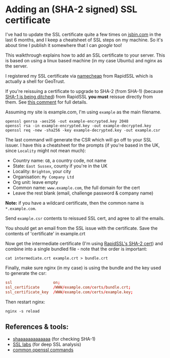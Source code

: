 # Adding an (SHA-2 signed) SSL certificate

I've had to update the SSL certificate quite a few times on [jsbin.com](http://jsbin.com) in the last 6 months, and I keep a cheatsheet of SSL steps on my machine. So it's about time I publish it somewhere that I can *google* too!

<!--more-->

This walkthrough explains how to add an SSL certificate to your server. This is based on using a linux based machine (in my case Ubuntu) and nginx as the server.

I registered my SSL certificate via [namecheap](https://namecheap.com) from RapidSSL which is actually a shell for GeoTrust.

If you're reissuing a certificate to upgrade to SHA-2 (from SHA-1) (because [SHA-1 is being ditched](https://konklone.com/post/why-google-is-hurrying-the-web-to-kill-sha-1)) from RapidSSL **you must** reissue directly from them. See [this comment](https://github.com/konklone/shaaaaaaaaaaaaa/issues/24#issuecomment-54021941) for full details.

Assuming my site is example.com, I'm using `example` as the main filename.

```nohighlight
openssl genrsa -aes256 -out example-encrypted.key 2048
openssl rsa -in example-encrypted.key -out example-decrypted.key
openssl req -new -sha256 -key example-decrypted.key -out example.csr
```

The last command will generate the CSR which will go off to your SSL issuer. I have this a cheatsheet for the prompts (if you're based in the UK, since `Locality` might not mean much):

- Country name: `GB`, a country code, not name
- State: `East Sussex`, county if you're in the UK
- Locality: `Brighton`, your city
- Organisation: `My Company Ltd`
- Org unit: leave empty
- Common name: `www.example.com`, the full domain for the cert
- Leave the rest blank (email, challenge password & company name)

**Note:** if you have a wildcard certificate, then the common name is `*.example.com`.

Send `example.csr` contents to reissued SSL cert, and agree to all the emails.

You should get an email from the SSL issue with the certificate. Save the contents of 'certificate' in example.crt

Now get the intermediate certificate (I'm using [RapidSSL's SHA-2 cert](https://knowledge.rapidssl.com/support/ssl-certificate-support/index?page=content&actp=CROSSLINK&id=SO26459)) and combine into a single bundled file - note that the order is important:

```nohighlight
cat intermediate.crt example.crt > bundle.crt
```

Finally, make sure nginx (in my case) is using the bundle and the key used to generate the csr:

```conf
ssl                  on;
ssl_certificate      /WWW/example.com/certs/bundle.crt;
ssl_certificate_key  /WWW/example.com/certs/example.key;
```

Then restart nginx:

```nohighlight
nginx -s reload
```


## References & tools:

- [shaaaaaaaaaaaaa](https://shaaaaaaaaaaaaa.com/) (for checking SHA-1)
- [SSL labs](https://www.ssllabs.com/ssltest/analyze.html) (for deep SSL analysis)
- [common openssl commands](https://www.sslshopper.com/article-most-common-openssl-commands.html)